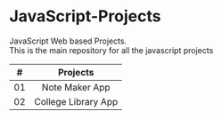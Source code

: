 # JavaScript-Projects
JavaScript Web based Projects.<br />
This is the main repository for all the javascript projects
   
|    #    | Projects |
| :-----: | :-: | 
|   01    | Note Maker App| 
|   02    | College Library App| 

